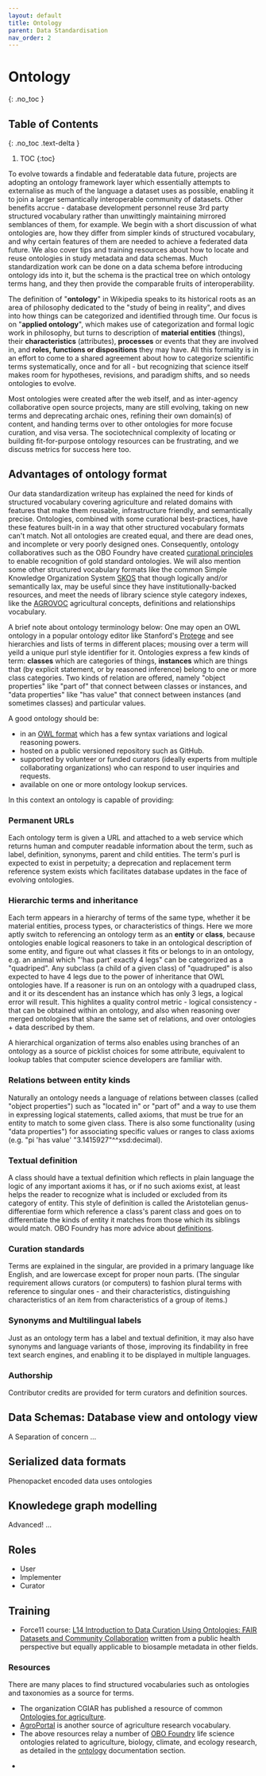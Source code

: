 ```yaml
---
layout: default
title: Ontology
parent: Data Standardisation
nav_order: 2
---
```


# Ontology
{: .no_toc }

## Table of Contents
{: .no_toc .text-delta }

1. TOC
{:toc}

To evolve towards a findable and federatable data future, projects are adopting an ontology framework layer which essentially attempts to externalise as much of the language a dataset uses as possible, enabling it to join a larger semantically interoperable community of datasets.  Other benefits accrue - database development personnel reuse 3rd party structured vocabulary rather than unwittingly maintaining mirrored semblances of them, for example.  We begin with a short discussion of what ontologies are, how they differ from simpler kinds of structured vocabulary, and why certain features of them are needed to achieve a federated data future.  We also cover tips and training resources about how to locate and reuse ontologies in study metadata and data schemas.   Much standardization work can be done on a data schema before introducing ontology ids into it, but the schema is the practical tree on which ontology terms hang, and they then provide the comparable fruits of interoperability. 

The definition of "**ontology**" in Wikipedia speaks to its historical roots as an area of philosophy dedicated to the "study of being in reality", and dives into how things can be categorized and identified through time.  Our focus is on "**applied ontology**", which makes use of categorization and formal logic work in philosophy, but turns to description of **material entities** (things), their **characteristics** (attributes), **processes** or events that they are involved in, and **roles, functions or dispositions** they may have.  All this formality is in an effort to come to a shared agreement about how to categorize scientific terms systematically, once and for all - but recognizing that science itself makes room for hypotheses, revisions, and paradigm shifts, and so needs ontologies to evolve.

Most ontologies were created after the web itself, and as inter-agency collaborative open source projects, many are still evolving, taking on new terms and deprecating archaic ones, refining their own domain(s) of content, and handing terms over to other ontologies for more focuse curation, and visa versa.  The sociotechnical complexity of locating or building fit-for-purpose ontology resources can be frustrating, and we discuss metrics for success here too.

## Advantages of ontology format
Our data standardization writeup has explained the need for kinds of structured vocabulary covering agriculture and related domains with features that make them reusable, infrastructure friendly, and semantically precise.  Ontologies, combined with some curational best-practices, have these features built-in in a way that other structured vocabulary formats can't match.  Not all ontologies are created equal, and there are dead ones, and incomplete or very poorly designed ones.  Consequently, ontology collaboratives such as the OBO Foundry have created [curational principles](https://obofoundry.org/principles/fp-000-summary.html) to enable recognition of gold standard ontologies. We will also mention some other structured vocabulary formats like the common Simple Knowledge Organization System [SKOS](https://en.wikipedia.org/wiki/Simple_Knowledge_Organization_System) that though logically and/or semantically lax, may be useful since they have institutionally-backed resources, and meet the needs of library science style category indexes, like the [AGROVOC](https://www.fao.org/agrovoc/) agricultural concepts, definitions and relationships vocabulary.

A brief note about ontology terminology below: One may open an OWL ontology in a popular ontology editor like Stanford's [Protege](https://protege.stanford.edu/) and see hierarchies and lists of terms in different places; mousing over a term will yeild a unique purl style identifier for it.  Ontologies express a few kinds of term: **classes** which are categories of things, **instances** which are things that (by explicit statement, or by reasoned inference) belong to one or more class categories.  Two kinds of relation are offered, namely "object properties" like "part of" that connect between classes or instances, and "data properties" like "has value" that connect between instances (and sometimes classes) and particular values.

A good ontology should be:

* in an [OWL format](https://en.wikipedia.org/wiki/Web_Ontology_Language) which has a few syntax variations and logical reasoning powers.
* hosted on a public versioned repository such as GitHub.
* supported by volunteer or funded curators (ideally experts from multiple collaborating organizations) who can respond to user inquiries and requests.
* available on one or more ontology lookup services.

In this context an ontology is capable of providing:

### Permanent URLs
Each ontology term is given a URL and attached to a web service which returns human and computer readable information about the term, such as label, definition, synonyms, parent and child entities. The term's purl is expected to exist in perpetuity; a deprecation and replacement term reference system exists which facilitates database updates in the face of evolving ontologies. 

### Hierarchic terms and inheritance
Each term appears in a hierarchy of terms of the same type, whether it be material entities, process types, or characteristics of things.  Here we more aptly switch to referencing an ontology term as an **entity** or **class**, because ontologies enable logical reasoners to take in an ontological description of some entity, and figure out what classes it fits or belongs to in an ontology, e.g. an animal which "'has part' exactly 4 legs" can be categorized as a "quadriped".  Any subclass (a child of a given class) of "quadruped" is also expected to have 4 legs due to the power of inheritance that OWL ontologies have.  If a reasoner is run on an ontology with a quadruped class, and it or its descendent has an instance which has only 3 legs, a logical error will result.  This highlites a quality control metric - logical consistency - that can be obtained within an ontology, and also when reasoning over merged ontologies that share the same set of relations, and over ontologies + data described by them.

A hierarchical organization of terms also enables using branches of an ontology as a source of picklist choices for some attribute, equivalent to lookup tables that  computer science developers are familiar with.

### Relations between entity kinds
Naturally an ontology needs a language of relations between classes (called "object properties") such as "located in" or "part of" and a way to use them in expressing logical statements, called axioms, that must be true for an entity to match to some given class. There is also some functionality (using "data properties") for associating specific values or ranges to class axioms (e.g. "pi 'has value' "3.1415927"^^xsd:decimal).

### Textual definition
A class should have a textual definition which reflects in plain language the logic of any important axioms it has, or if no such axioms exist, at least helps the reader to recognize what is included or excluded from its category of entity.  This style of definition is called the Aristotelian genus-differentiae form which reference a class's parent class and goes on to differentiate the kinds of entity it matches from those which its siblings would match.  OBO Foundry has more advice about [definitions](https://obofoundry.org/principles/fp-006-textual-definitions.html).

### Curation standards
Terms are explained in the singular, are provided in a primary language like English, and are lowercase except for proper noun parts.  (The singular requirement allows curators (or computers) to fashion plural terms with reference to singular ones - and their characteristics, distinguishing characteristics of an item from characteristics of a group of items.)

### Synonyms and Multilingual labels
Just as an ontology term has a label and textual definition, it may also have synonyms and language variants of those, improving its findability in free text search engines, and enabling it to be displayed in multiple languages. 

### Authorship
Contributor credits are provided for term curators and definition sources.

## Data Schemas: Database view and ontology view
A Separation of concern ...

## Serialized data formats
Phenopacket encoded data uses ontologies

## Knowledege graph modelling
Advanced! ...

## Roles
* User
* Implementer
* Curator

## Training

* Force11 course: [L14 Introduction to Data Curation Using Ontologies: FAIR Datasets and Community Collaboration](https://osf.io/fj38v/) written from a public health perspective but equally applicable to biosample metadata in other fields.

### Resources
There are many places to find structured vocabularies such as ontologies and taxonomies as a source for terms.

- The organization CGIAR has published a resource of common [Ontologies for agriculture](https://bigdata.cgiar.org/ontologies-for-agriculture/).
- [AgroPortal](https://agroportal.lirmm.fr/) is another source of agriculture research vocabulary.
- The above resources relay a number of [OBO Foundry](https://obofoundry.org/) life science ontologies related to agriculture, biology, climate, and ecology research, as detailed in the [ontology](https://github.com/ClimateSmartAgCollab/Documentation-en/blob/main/docs/Data_Standardization/ontology.md) documentation section.

* 
